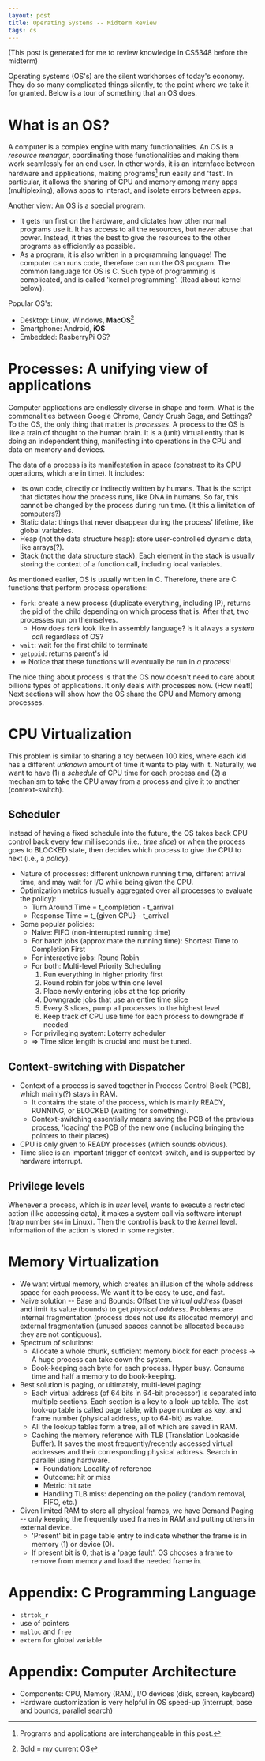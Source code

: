 ```yaml
---
layout: post
title: Operating Systems -- Midterm Review
tags: cs
---
```

(This post is generated for me to review knowledge in CS5348 before the midterm)

Operating systems (OS's) are the silent workhorses of today's economy. They do so many complicated things silently, to the point where we take it for granted. Below is a tour of something that an OS does.

# What is an OS?
A computer is a complex engine with many functionalities. An OS is a *resource manager*, coordinating those functionalities and making them work seamlessly for an end user. In other words, it is an internface between hardware and applications, making programs[^program] run easily and 'fast'. In particular, it allows the sharing of CPU and memory among many apps (multiplexing), allows apps to interact, and isolate errors between apps.

Another view: An OS is a special program. 
- It gets run first on the hardware, and dictates how other normal programs use it. It has access to all the resources, but never abuse that power. Instead, it tries the best to give the resources to the other programs as efficiently as possible.
- As a program, it is also written in a programming language! The computer can runs code, therefore can run the OS program. The common language for OS is C. Such type of programming is complicated, and is called 'kernel programming'. (Read about kernel below). 

[^program]: Programs and applications are interchangeable in this post.

Popular OS's:
- Desktop: Linux, Windows, **MacOS**[^os]
- Smartphone: Android, **iOS**
- Embedded: RasberryPi OS?

[^os]: Bold = my current OS

# Processes: A unifying view of applications
Computer applications are endlessly diverse in shape and form. What is the commonalities between Google Chrome, Candy Crush Saga, and Settings? To the OS, the only thing that matter is *processes*. A process to the OS is like a train of thought to the human brain. It is a (unit) virtual entity that is doing an independent thing, manifesting into operations in the CPU and data on memory and devices. 

The data of a process is its manifestation in space (constrast to its CPU operations, which are in time). It includes:
- Its own code, directly or indirectly written by humans. That is the script that dictates how the process runs, like DNA in humans. So far, this cannot be changed by the process during run time. (It this a limitation of computers?)
- Static data: things that never disappear during the process' lifetime, like global variables.
- Heap (not the data structure heap): store user-controlled dynamic data, like arrays(?).
- Stack (not the data structure stack). Each element in the stack is usually storing the context of a function call, including local variables.

As mentioned earlier, OS is usually written in C. Therefore, there are C functions that perform process operations:
- `fork`: create a new process (duplicate everything, including IP), returns the pid of the child depending on which process that is. After that, two processes run on themselves.
    - How does `fork` look like in assembly language? Is it always a *system call* regardless of OS?
- `wait`: wait for the first child to terminate
- `getppid`: returns parent's id
- => Notice that these functions will eventually be run in *a process*!

The nice thing about process is that the OS now doesn't need to care about billions types of applications. It only deals with processes now. (How neat!) Next sections will show how the OS share the CPU and Memory among processes.

# CPU Virtualization
This problem is similar to sharing a toy between 100 kids, where each kid has a different *unknown* amount of time it wants to play with it. Naturally, we want to have (1) a *schedule* of CPU time for each process and (2) a mechanism to take the CPU away from a process and give it to another (context-switch).

## Scheduler
Instead of having a fixed schedule into the future, the OS takes back CPU control back every [few milliseconds](https://www.cs.unc.edu/~porter/courses/comp530/f16/slides/scheduling-intro.pdf) (i.e., *time slice*) or when the process goes to BLOCKED state, then decides which process to give the CPU to next (i.e., a *policy*).

- Nature of processes: different unknown running time, different arrival time, and may wait for I/O while being given the CPU.
- Optimization metrics (usually aggregated over all processes to evaluate the policy):
    - Turn Around Time = t_completion - t_arrival
    - Response Time = t_{given CPU} - t_arrival
- Some popular policies:
    - Naive: FIFO (non-interrupted running time)
    - For batch jobs (approximate the running time): Shortest Time to Completion First
    - For interactive jobs: Round Robin
    - For both: Multi-level Priority Scheduling
        1. Run everything in higher priority first
        2. Round robin for jobs within one level
        3. Place newly entering jobs at the top priority
        4. Downgrade jobs that use an entire time slice
        5. Every S slices, pump all processes to the highest level
        6. Keep track of CPU use time for each process to downgrade if needed
    - For privileging system: Loterry scheduler
    - => Time slice length is crucial and must be tuned.

## Context-switching with Dispatcher
- Context of a process is saved together in Process Control Block (PCB), which mainly(?) stays in RAM.
    - It contains the state of the process, which is mainly READY, RUNNING, or BLOCKED (waiting for something).
    - Context-switching essentially means saving the PCB of the previous process, 'loading' the PCB of the new one (including bringing the pointers to their places).
- CPU is only given to READY processes (which sounds obvious).
- Time slice is an important trigger of context-switch, and is supported by hardware interrupt.

## Privilege levels
Whenever a process, which is in *user* level,  wants to execute a restricted action (like accessing data), it makes a system call via software interupt (trap number `$64` in Linux). Then the control is back to the *kernel* level. Information of the action is stored in some register.

# Memory Virtualization
- We want virtual memory, which creates an illusion of the whole address space for each process. We want it to be easy to use, and fast.
- Naive solution -- Base and Bounds: Offset the *virtual address* (base) and limit its value (bounds) to get *physical address*. Problems are internal fragmentation (process does not use its allocated memory) and external fragmentation (unused spaces cannot be allocated because they are not contiguous).
- Spectrum of solutions:
    - Allocate a whole chunk, sufficient memory block for each process -> A huge process can take down the system.
    - Book-keeping each byte for each process. Hyper busy. Consume time and half a memory to do book-keeping.
- Best solution is paging, or ultimately, multi-level paging:
    - Each virtual address (of 64 bits in 64-bit processor) is separated into multiple sections. Each section is a key to a look-up table. The last look-up table is called page table, with page number as key, and frame number (physical address, up to 64-bit) as value.
    - All the lookup tables form a tree, all of which are saved in RAM.
    - Caching the memory reference with TLB (Translation Lookaside Buffer). It saves the most frequently/recently accessed virtual addresses and their corresponding physical address. Search in parallel using hardware.
        - Foundation: Locality of reference
        - Outcome: hit or miss
        - Metric: hit rate
        - Handling TLB miss: depending on the policy (random removal, FIFO, etc.)
- Given limited RAM to store all physical frames, we have Demand Paging -- only keeping the frequently used frames in RAM and putting others in external device.
    - 'Present' bit in page table entry to indicate whether the frame is in memory (1) or device (0).
    - If present bit is 0, that is a 'page fault'. OS chooses a frame to remove from memory and load the needed frame in.

# Appendix: C Programming Language
- `strtok_r`
- use of pointers
- `malloc` and `free`
- `extern` for global variable

# Appendix: Computer Architecture
- Components: CPU, Memory (RAM), I/O devices (disk, screen, keyboard)
- Hardware customization is very helpful in OS speed-up (interrupt, base and bounds, parallel search)